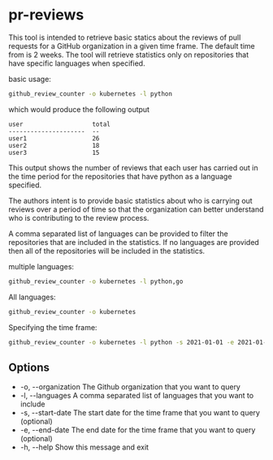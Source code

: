 # pr-reviews

This tool is intended to retrieve basic statics about the reviews of pull
requests for a GitHub organization in a given time frame. The default time
from is 2 weeks. The tool will retrieve statistics only on repositories that
have specific languages when specified.

basic usage:
```bash
github_review_counter -o kubernetes -l python
```
 
which would produce the following output

```shell
user                   total
---------------------  --
user1                  26
user2                  18
user3                  15
```
This output shows the number of reviews that each user has carried out in the
time period for the repositories that have python as a language specified.

The authors intent is to provide basic statistics about who is carrying out 
reviews over a period of time so that the organization can better understand
who is contributing to the review process.

A comma separated list of languages can be provided to filter the repositories
that are included in the statistics. If no languages are provided then all of
the repositories will be included in the statistics.

multiple languages:
```bash
github_review_counter -o kubernetes -l python,go
```

All languages:
```bash
github_review_counter -o kubernetes
```

Specifying the time frame:
```bash
github_review_counter -o kubernetes -l python -s 2021-01-01 -e 2021-01-31
```

## Options 

* -o, --organization The Github organization that you want to query
* -l, --languages  A comma separated list of languages that you want to include
* -s, --start-date The start date for the time frame that you want to query (optional)
* -e, --end-date The end date for the time frame that you want to query (optional)
* -h, --help Show this message and exit